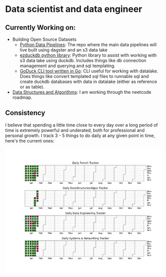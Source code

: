 # Data scientist and data engineer

## Currently Working on:

+ Building Open Source Datasets 
    + [Python Data Pipelines](https://github.com/codenym/datapipelines):  The repo where the main data pipelines will live built using dagster and an s3 data lake
    + [ezduckdb python library](https://codenym.github.io/ezduckdb/):  Python library to assist with working with s3 data lake using duckdb.  Includes things like db connection management and querying and sql templating.
    + [GoDuck CLI tool written in Go](https://github.com/Codenym/GoDuck):  CLI useful for working with datalake.  Does things like convert templated sql files to runnable sql and create duckdb databases with data in datalake (either as reference or as table).
+ [Data Structures and Algorithms](https://isaac-flath.github.io/DataStructuresAlgorithms/):  I am working through the neetcode roadmap.

## Consistency

I believe that spending a little time close to every day over a long period of time is extremely powerful and underated, both for professional and personal growth.  I track 3 - 5 things to do daily at any given point in time, here's the current ones:

![](2024.png)
